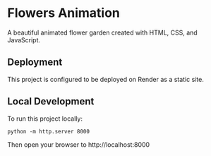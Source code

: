 # Flowers Animation

A beautiful animated flower garden created with HTML, CSS, and JavaScript.

## Deployment

This project is configured to be deployed on Render as a static site.

## Local Development

To run this project locally:

```
python -m http.server 8000
```

Then open your browser to http://localhost:8000
